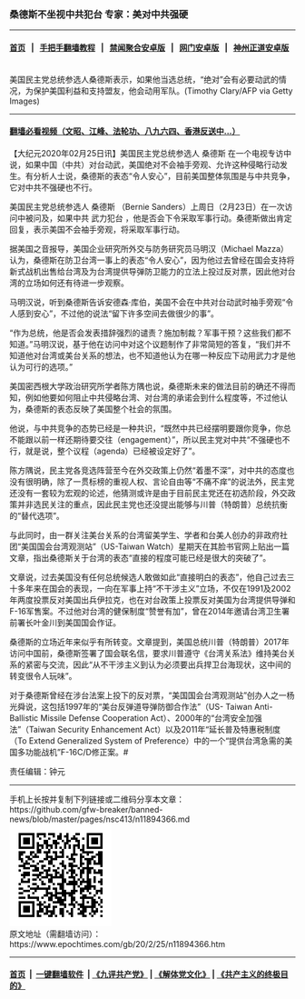 ### 桑德斯不坐视中共犯台 专家：美对中共强硬
------------------------

#### [首页](https://github.com/gfw-breaker/banned-news/blob/master/README.md) &nbsp;&nbsp;|&nbsp;&nbsp; [手把手翻墙教程](https://github.com/gfw-breaker/guides/wiki) &nbsp;&nbsp;|&nbsp;&nbsp; [禁闻聚合安卓版](https://github.com/gfw-breaker/bn-android) &nbsp;&nbsp;|&nbsp;&nbsp; [网门安卓版](https://github.com/oGate2/oGate) &nbsp;&nbsp;|&nbsp;&nbsp; [神州正道安卓版](https://github.com/SzzdOgate/update) 



<div><img alt="" class="aligncenter wp-post-image" src="https://i.epochtimes.com/assets/uploads/2020/02/1-1-2ShenYunVT2-600x400.jpg"/>
<div class="red16 caption">
 美国民主党总统参选人桑德斯表示，如果他当选总统，“绝对”会有必要动武的情况，为保护美国利益和支持盟友，他会动用军队。(Timothy Clary/AFP via Getty Images)
</div>
</div><hr/>

#### [翻墙必看视频（文昭、江峰、法轮功、八九六四、香港反送中...）](https://github.com/gfw-breaker/banned-news/blob/master/pages/link3.md)

<div><p>
 【大纪元2020年02月25日讯】美国民主党总统参选人
 <ok href="https://www.epochtimes.com/gb/tag/%E6%A1%91%E5%BE%B7%E6%96%AF.html">
  桑德斯
 </ok>
 在一个电视专访中说，如果中国（中共）对台动武，美国绝对不会袖手旁观、允许这种侵略行动发生。有分析人士说，桑德斯的表态“令人安心”，目前美国整体氛围是与中共竞争，它对中共不强硬也不行。
</p>
<p>
 美国民主党总统参选人
 <ok href="https://www.epochtimes.com/gb/tag/%E6%A1%91%E5%BE%B7%E6%96%AF.html">
  桑德斯
 </ok>
 （Bernie Sanders）上周日（2月23日）在一次访问中被问及，如果中共
 <ok href="https://www.epochtimes.com/gb/tag/%E6%AD%A6%E5%8A%9B%E7%8A%AF%E5%8F%B0.html">
  武力犯台
 </ok>
 ，他是否会下令采取军事行动。桑德斯做出肯定回复，表示美国不会袖手旁观，将采取军事行动。
</p>
<p>
 据美国之音报导，美国企业研究所外交与防务研究员马明汉（Michael Mazza）认为，桑德斯在防卫台湾一事上的表态“令人安心”，因为他过去曾经在国会支持将新式战机出售给台湾及为台湾提供导弹防卫能力的立法上投过反对票，因此他对台湾的立场如何还有待进一步观察。
</p>
<p>
 马明汉说，听到桑德斯告诉安德森‧库伯，美国不会在中共对台动武时袖手旁观“令人感到安心”，不过他的说法“留下许多空间去做很少的事”。
</p>
<p>
 “作为总统，他是否会发表措辞强烈的谴责？施加制裁？军事干预？这些我们都不知道。”马明汉说，基于他在访问中对这个议题制作了非常简短的答复，“我们并不知道他对台湾或美台关系的想法，也不知道他认为在哪一种反应下动用武力才是他认为可行的选项。”
</p>
<p>
 美国密西根大学政治研究所学者陈方隅也说，桑德斯未来的做法目前的确还不得而知，例如他要如何阻止中共侵略台湾、对台湾的承诺会到什么程度等，不过他认为，桑德斯的表态反映了美国整个社会的氛围。
</p>
<p>
 他说，与中共竞争的态势已经是一种共识，“既然中共已经摆明要跟你竞争，你总不能跟以前一样还期待要交往（engagement）”，所以民主党对中共“不强硬也不行，就是说，整个议程（agenda）已经被设定好了”。
</p>
<p>
 陈方隅说，民主党各竞选阵营至今在外交政策上仍然“着墨不深”，对中共的态度也没有很明确，除了一贯标榜的重视人权、言论自由等“不痛不痒”的说法外，民主党还没有一套较为宏观的论述，他猜测或许是由于目前民主党还在初选阶段，外交政策并非选民关注的重点，因此民主党也还没提出能够与川普（特朗普）总统抗衡的“替代选项”。
</p>
<p>
 与此同时，由一群关注美台关系的台湾留美学生、学者和台美人创办的非政府社团“美国国会台湾观测站”（US-Taiwan Watch）星期天在其脸书官网上贴出一篇文章，指出桑德斯关于台湾的表态“直接的程度可能已经是很大的突破了”。
</p>
<p>
 文章说，过去美国没有任何总统候选人敢做如此“直接明白的表态”，他自己过去三十多年来在国会的表现，一向在军事上持“不干涉主义”立场，不仅在1991及2002年两度投票反对美国出兵伊拉克，也在对台政策上投票反对美国为台湾提供导弹和F-16军售案。不过他对台湾的健保制度“赞誉有加”，曾在2014年邀请台湾卫生署前署长叶金川到美国国会作证。
</p>
<p>
 桑德斯的立场近年来似乎有所转变。文章提到，美国总统川普（特朗普）2017年访问中国前，桑德斯签署了国会联名信，要求川普遵守《台湾关系法》维持美台关系的紧密与交流，因此“从不干涉主义到认为必须要出兵捍卫台海现状，这中间的转变很令人玩味”。
</p>
<p>
 对于桑德斯曾经在涉台法案上投下的反对票，“美国国会台湾观测站”创办人之一杨光舜说，这包括1997年的“美台反弹道导弹防御合作法”（US- Taiwan Anti-Ballistic Missile Defense Cooperation Act）、2000年的“台湾安全加强法”（Taiwan Security Enhancement Act）以及2011年“延长普及特惠税制度（To Extend Generalized System of Preference）中的一个“提供台湾急需的美国多功能战机”F-16C/D修正案。#
</p>
<p>
 责任编辑：钟元
</p>
</div>
<hr/>
手机上长按并复制下列链接或二维码分享本文章：<br/>
https://github.com/gfw-breaker/banned-news/blob/master/pages/nsc413/n11894366.md <br/>
<a href='https://github.com/gfw-breaker/banned-news/blob/master/pages/nsc413/n11894366.md'><img src='https://github.com/gfw-breaker/banned-news/blob/master/pages/nsc413/n11894366.md.png'/></a> <br/>
原文地址（需翻墙访问）：https://www.epochtimes.com/gb/20/2/25/n11894366.htm


------------------------
#### [首页](https://github.com/gfw-breaker/banned-news/blob/master/README.md) &nbsp;|&nbsp; [一键翻墙软件](https://github.com/gfw-breaker/nogfw/blob/master/README.md) &nbsp;| [《九评共产党》](https://github.com/gfw-breaker/9ping.md/blob/master/README.md#九评之一评共产党是什么) | [《解体党文化》](https://github.com/gfw-breaker/jtdwh.md/blob/master/README.md) | [《共产主义的终极目的》](https://github.com/gfw-breaker/gczydzjmd.md/blob/master/README.md)


<img src='http://gfw-breaker.win/banned-news/pages/nsc413/n11894366.md' width='0px' height='0px'/>